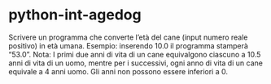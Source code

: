 # python-int-agedog
Scrivere un programma che converte l’età del cane (input numero reale positivo) in età umana. Esempio: inserendo 10.0 il programma stamperà “53.0”. Nota: I primi due anni di vita di un cane equivalgono ciascuno a 10.5 anni di vita di un uomo, mentre per i successivi, ogni anno di vita di un cane equivale a 4 anni uomo. Gli anni non possono essere inferiori a 0.
